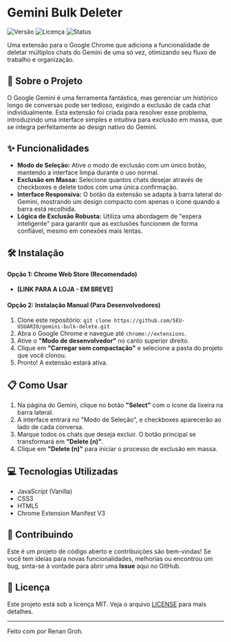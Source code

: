 # Gemini Bulk Deleter

![Versão](https://img.shields.io/badge/version-1.0.0-blue)
![Licença](https://img.shields.io/badge/license-MIT-green)
![Status](https://img.shields.io/badge/status-Em%20revisão%20na%20CWS-orange)

Uma extensão para o Google Chrome que adiciona a funcionalidade de deletar múltiplos chats do Gemini de uma só vez, otimizando seu fluxo de trabalho e organização.

## 🚀 Sobre o Projeto

O Google Gemini é uma ferramenta fantástica, mas gerenciar um histórico longo de conversas pode ser tedioso, exigindo a exclusão de cada chat individualmente. Esta extensão foi criada para resolver esse problema, introduzindo uma interface simples e intuitiva para exclusão em massa, que se integra perfeitamente ao design nativo do Gemini.

## ✨ Funcionalidades

- **Modo de Seleção:** Ative o modo de exclusão com um único botão, mantendo a interface limpa durante o uso normal.
- **Exclusão em Massa:** Selecione quantos chats desejar através de checkboxes e delete todos com uma única confirmação.
- **Interface Responsiva:** O botão da extensão se adapta à barra lateral do Gemini, mostrando um design compacto com apenas o ícone quando a barra está recolhida.
- **Lógica de Exclusão Robusta:** Utiliza uma abordagem de "espera inteligente" para garantir que as exclusões funcionem de forma confiável, mesmo em conexões mais lentas.

## 🛠️ Instalação

#### Opção 1: Chrome Web Store (Recomendado)

* **[LINK PARA A LOJA - EM BREVE]**

#### Opção 2: Instalação Manual (Para Desenvolvedores)

1.  Clone este repositório: `git clone https://github.com/SEU-USUARIO/gemini-bulk-delete.git`
2.  Abra o Google Chrome e navegue até `chrome://extensions`.
3.  Ative o **"Modo de desenvolvedor"** no canto superior direito.
4.  Clique em **"Carregar sem compactação"** e selecione a pasta do projeto que você clonou.
5.  Pronto! A extensão estará ativa.

## 📋 Como Usar

1.  Na página do Gemini, clique no botão **"Select"** com o ícone da lixeira na barra lateral.
2.  A interface entrará no "Modo de Seleção", e checkboxes aparecerão ao lado de cada conversa.
3.  Marque todos os chats que deseja excluir. O botão principal se transformará em **"Delete (n)"**.
4.  Clique em **"Delete (n)"** para iniciar o processo de exclusão em massa.

## 💻 Tecnologias Utilizadas

-   JavaScript (Vanilla)
-   CSS3
-   HTML5
-   Chrome Extension Manifest V3

## 🤝 Contribuindo

Este é um projeto de código aberto e contribuições são bem-vindas! Se você tem ideias para novas funcionalidades, melhorias ou encontrou um bug, sinta-se à vontade para abrir uma **Issue** aqui no GitHub.

## 📝 Licença

Este projeto está sob a licença MIT. Veja o arquivo [LICENSE](LICENSE) para mais detalhes.

---
Feito com por Renan Groh.